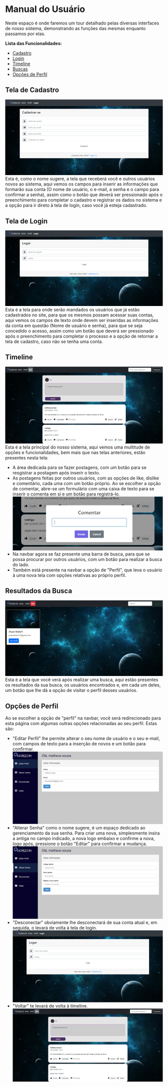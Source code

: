 
# Manual do Usuário

 Neste espaço é onde faremos um tour detalhado pelas diversas interfaces de nosso sistema, demonstrando as funções das mesmas enquanto passamos por elas.

**Lista das Funcionalidades:**

 - [Cadastro](#Tela-de-Cadastro)
 - [Login](#Tela-de-Login)
 - [Timeline](#Timeline)
 - [Buscas](#Resultados-da-Busca)
 - [Opções de Perfil](#Opções_de_Perfil)
 

## Tela de Cadastro
 ![A tela de cadastro](imagens/Cadastro.png)
 Esta é, como o nome sugere, a tela que receberá você e outros usuários novos ao sistema, aqui vemos os campos para inserir as informações que formarão sua conta (O nome de usuário, o e-mail, a senha e o campo para confirmar a senha), assim como o botão que deverá ser pressionado após o preenchimento para completar o cadastro e registrar os dados no sistema e a opção para ir direto à tela de login, caso você já esteja cadastrado.

## Tela de Login
 ![A tela de login](imagens/Login.png)
 Esta é a tela para onde serão mandados os usuários que já estão cadastrados no site, para que os mesmos possam acessar suas contas, aqui vemos os campos de texto onde devem ser inseridas as informações da conta em questão (Nome de usuário e senha), para que se seja concedido o acesso, assim como um botão que deverá ser pressionado após o preenchimento para completar o processo e a opção de retornar a tela de cadastro, caso não se tenha uma conta.
 
## Timeline
 ![A timeline](imagens/Timeline.png)
 Esta é a tela principal do nosso sistema, aqui vemos uma multitude de opções e funcionalidades, bem mais que nas telas anteriores, estão presentes nesta tela:
 - A área dedicada para se fazer postagens, com um botão para se resgistrar a postagem após inserir o texto.
 - As postagens feitas por outros usuários, com as opções de like, dislike e comentário, cada uma com um botão próprio.
 Ao se escolher a opção de comentar, abre-se um formulário com uma caixa de texto para se inserir o comenta em sí e um botão para registrá-lo.
 ![Comentar](imagens/Comentar.png)
 - Na navbar agora se faz presente uma barra de busca, para que se possa procurar por outros usuários, com um botão para realizar a busca do lado. 
 - Também está presente na navbar a opção de "Perfil", que leva o usuário à uma nova tela com opções relativas ao próprio perfil.

## Resultados da Busca
 ![Os resultados](imagens/Busca.png)
 Esta é a tela que você verá após realizar uma busca, aqui estão presentes os resultados da sua busca, os usuários encontrados e, em cada um deles, um botão que lhe dá a opção de visitar o perfil desses usuários.

## Opções de Perfil
 Ao se escolher a opção de "perfil" na navbar, você será redirecionado para esta página com algumas outras opções relacionadas ao seu perfil. Estas são:
 - "Editar Perfil" lhe permite alterar o seu nome de usuário e o seu e-mail, com campos de texto para a inserção de novos e um botão para confirmar.
 ![Trocar nome de usuário e e-mail](imagens/Editar.png)
 - "Alterar Senha" como o nome sugere, é um espaço dedicado ao gerenciamento da sua senha. Para criar uma nova, simplesmente insira a antiga no campo indicado, a nova logo embaixo e confirme a nova, logo após, pressione o botão "Editar" para confirmar a mudança.
 ![Alterar a senha](imagens/Senha.png)
 - "Desconectar" obviamente lhe desconectará de sua conta atual e, em seguida, o levará de volta à tela de login.
 ![Desconectar](imagens/Login.png)
 - "Voltar" te levará de volta à timeline.
 ![Voltar](imagens/Timeline.png)
 
